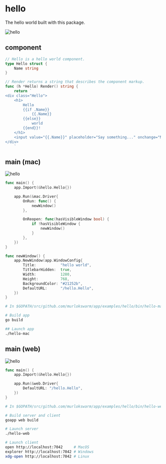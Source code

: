 # hello
The hello world built with this package.

![hello](https://github.com/murlokswarm/app/wiki/assets/hello.gif)

## component
```go
// Hello is a hello world component.
type Hello struct {
	Name string
}

// Render returns a string that describes the component markup.
func (h *Hello) Render() string {
	return `
<div class="Hello">
	<h1>
		Hello
		{{if .Name}}
			{{.Name}}
		{{else}}
			world
		{{end}}!
	</h1>
	<input value="{{.Name}}" placeholder="Say something..." onchange="Name" autofocus>
</div>
	`

```


## main (mac)
![hello](https://github.com/murlokswarm/app/wiki/assets/hello-mac.png)

```go
func main() {
	app.Import(&hello.Hello{})

	app.Run(&mac.Driver{
		OnRun: func() {
			newWindow()
		},

		OnReopen: func(hasVisibleWindow bool) {
			if !hasVisibleWindow {
				newWindow()
			}
		},
	})
}

func newWindow() {
	app.NewWindow(app.WindowConfig{
		Title:           "hello world",
		TitlebarHidden:  true,
		Width:           1280,
		Height:          768,
		BackgroundColor: "#21252b",
		DefaultURL:      "/hello.Hello",
	})
}
```

```bash
# In $GOPATH/src/github.com/murlokswarm/app/examples/hello/bin/hello-mac

# Build app
go build

## Launch app
./hello-mac
```


## main (web)
![hello](https://github.com/murlokswarm/app/wiki/assets/hello-web.png)

```go
func main() {
	app.Import(&hello.Hello{})

	app.Run(&web.Driver{
		DefaultURL: "/hello.Hello",
	})
}
```

```bash
# In $GOPATH/src/github.com/murlokswarm/app/examples/hello/bin/hello-web

# Build server and client
goapp web build

# Launch server
./hello-web

# Launch client
open http://localhost:7042     # MacOS
explorer http://localhost:7042 # Windows
xdg-open http://localhost:7042 # Linux
```